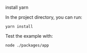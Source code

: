 install yarn

In the project directory, you can run:

`yarn install`

Test the example with:

`node ./packages/app`